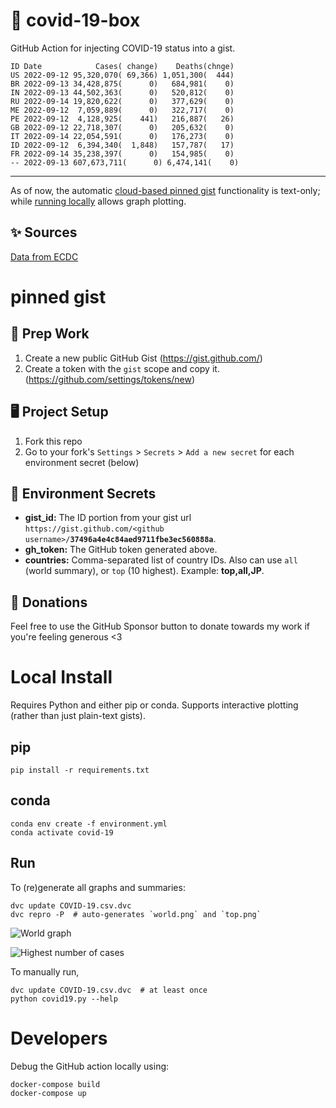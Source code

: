 # 🏥 covid-19-box

GitHub Action for injecting COVID-19 status into a gist.

```
ID Date            Cases( change)    Deaths(chnge)
US 2022-09-12 95,320,070( 69,366) 1,051,300(  444)
BR 2022-09-13 34,428,875(      0)   684,981(    0)
IN 2022-09-13 44,502,363(      0)   520,812(    0)
RU 2022-09-14 19,820,622(      0)   377,629(    0)
ME 2022-09-12  7,059,889(      0)   322,717(    0)
PE 2022-09-12  4,128,925(    441)   216,887(   26)
GB 2022-09-12 22,718,307(      0)   205,632(    0)
IT 2022-09-14 22,054,591(      0)   176,273(    0)
ID 2022-09-12  6,394,340(  1,848)   157,787(   17)
FR 2022-09-14 35,238,397(      0)   154,985(    0)
-- 2022-09-13 607,673,711(      0) 6,474,141(    0)
```

---

As of now, the automatic [cloud-based pinned gist](#pinned-gist) functionality is text-only;
while [running locally](#local-install) allows graph plotting.

## ✨ Sources

[Data from ECDC](https://www.ecdc.europa.eu/en/publications-data/download-todays-data-geographic-distribution-covid-19-cases-worldwide)

# pinned gist

## 🎒 Prep Work
1. Create a new public GitHub Gist (https://gist.github.com/)
1. Create a token with the `gist` scope and copy it. (https://github.com/settings/tokens/new)

## 🖥 Project Setup
1. Fork this repo
1. Go to your fork's `Settings` > `Secrets` > `Add a new secret` for each environment secret (below)

## 🤫 Environment Secrets
- **gist_id:** The ID portion from your gist url `https://gist.github.com/<github username>/`**`37496a4e4c84aed9711fbe3ec560888a`**.
- **gh_token:** The GitHub token generated above.
- **countries:** Comma-separated list of country IDs. Also can use `all` (world summary), or `top` (10 highest). Example: **top,all,JP**.

## 💸 Donations

Feel free to use the GitHub Sponsor button to donate towards my work if you're feeling generous <3

# Local Install

Requires Python and either pip or conda. Supports interactive plotting (rather than just plain-text gists).

## pip

```
pip install -r requirements.txt
```

## conda

```
conda env create -f environment.yml
conda activate covid-19
```

## Run

To (re)generate all graphs and summaries:

```
dvc update COVID-19.csv.dvc
dvc repro -P  # auto-generates `world.png` and `top.png`
```

![World graph](world.png)

![Highest number of cases](top.png)

To manually run,

```
dvc update COVID-19.csv.dvc  # at least once
python covid19.py --help
```

# Developers

Debug the GitHub action locally using:

```
docker-compose build
docker-compose up
```
